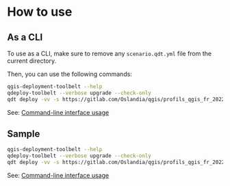 # How to use

## As a CLI

To use as a CLI, make sure to remove any `scenario.qdt.yml` file from the current directory.

Then, you can use the following commands:

```sh
qgis-deployment-toolbelt --help
qdeploy-toolbelt --verbose upgrade --check-only
qdt deploy -vv -s https://gitlab.com/Oslandia/qgis/profils_qgis_fr_2022/-/raw/main/qdt_scenarii/scenario.qdt.yml?inline=false
```

See: [Command-line interface usage](./cli.md)

## Sample

```sh
qgis-deployment-toolbelt --help
qdeploy-toolbelt --verbose upgrade --check-only
qdt deploy -vv -s https://gitlab.com/Oslandia/qgis/profils_qgis_fr_2022/-/raw/main/qdt_scenarii/scenario.qdt.yml?inline=false
```

See: [Command-line interface usage](./cli.md)
